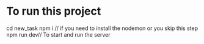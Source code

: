 # To run this project 

cd new_task
npm i // if you need to install the nodemon or you skip this step
npm run dev// To start and run the server




